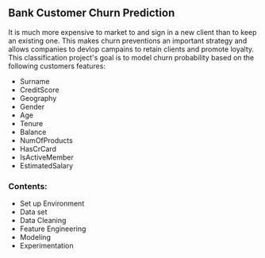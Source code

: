 ## Bank Customer Churn Prediction

It is much more expensive to market to and sign in a new client than to keep an existing one. This makes churn preventions an important strategy and allows companies to devlop campains to retain clients and promote loyalty. This classification project's goal is to model churn probability based on the following customers features:

* Surname
* CreditScore
* Geography
* Gender
* Age
* Tenure
* Balance
* NumOfProducts
* HasCrCard
* IsActiveMember
* EstimatedSalary

### Contents:
* Set up Environment
* Data set
* Data Cleaning
* Feature Engineering
* Modeling
* Experimentation
